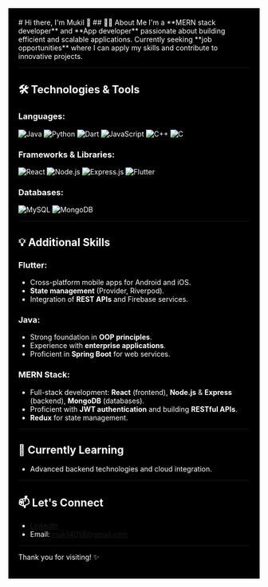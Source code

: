 <div style="background-color: black; color: white; padding: 20px;">
# Hi there, I'm Mukil 👋
## 👨‍💻 About Me
I'm a **MERN stack developer** and **App developer** passionate about building efficient and scalable applications.  
Currently seeking **job opportunities** where I can apply my skills and contribute to innovative projects.

---

## 🛠️ Technologies & Tools

### Languages:
![Java](https://img.shields.io/badge/Java-%23ED8B00.svg?style=for-the-badge&logo=java&logoColor=white)
![Python](https://img.shields.io/badge/Python-%2314354C.svg?style=for-the-badge&logo=python&logoColor=white)
![Dart](https://img.shields.io/badge/Dart-%230175C2.svg?style=for-the-badge&logo=dart&logoColor=white)
![JavaScript](https://img.shields.io/badge/JavaScript-%23323330.svg?style=for-the-badge&logo=javascript&logoColor=%23F7DF1E)
![C++](https://img.shields.io/badge/C++-%2300599C.svg?style=for-the-badge&logo=c%2B%2B&logoColor=white)
![C](https://img.shields.io/badge/C-%2300599C.svg?style=for-the-badge&logo=c&logoColor=white)

### Frameworks & Libraries:
![React](https://img.shields.io/badge/React-%2320232a.svg?style=for-the-badge&logo=react&logoColor=%2361DAFB)
![Node.js](https://img.shields.io/badge/Node.js-%2343853D.svg?style=for-the-badge&logo=node.js&logoColor=white)
![Express.js](https://img.shields.io/badge/Express.js-%23000000.svg?style=for-the-badge&logo=express&logoColor=white)
![Flutter](https://img.shields.io/badge/Flutter-%2302569B.svg?style=for-the-badge&logo=flutter&logoColor=white)

### Databases:
![MySQL](https://img.shields.io/badge/MySQL-005C84?style=for-the-badge&logo=mysql&logoColor=white)
![MongoDB](https://img.shields.io/badge/MongoDB-%2347A248.svg?style=for-the-badge&logo=mongodb&logoColor=white)

---

## 💡 Additional Skills

### Flutter:
- Cross-platform mobile apps for Android and iOS.
- **State management** (Provider, Riverpod).
- Integration of **REST APIs** and Firebase services.

### Java:
- Strong foundation in **OOP principles**.
- Experience with **enterprise applications**.
- Proficient in **Spring Boot** for web services.

### MERN Stack:
- Full-stack development: **React** (frontend), **Node.js** & **Express** (backend), **MongoDB** (databases).
- Proficient with **JWT authentication** and building **RESTful APIs**.
- **Redux** for state management.

---

## 🌱 Currently Learning
- Advanced backend technologies and cloud integration.

---

## 📫 Let's Connect
- [LinkedIn]([https://www.linkedin.com](https://www.linkedin.com/in/mukil-s-91a38a259/?originalSubdomain=in))
- Email: mukil4058@gmail.com

---

Thank you for visiting! ✨
